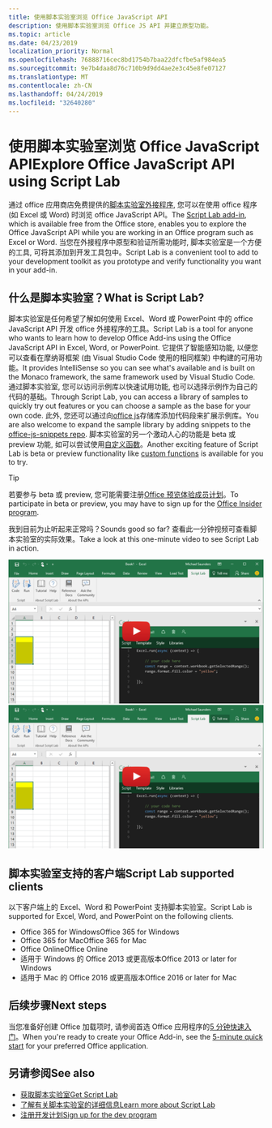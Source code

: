 ```yaml
---
title: 使用脚本实验室浏览 Office JavaScript API
description: 使用脚本实验室浏览 Office JS API 并建立原型功能。
ms.topic: article
ms.date: 04/23/2019
localization_priority: Normal
ms.openlocfilehash: 76888716cec8bd1754b7baa22dfcfbe5af984ea5
ms.sourcegitcommit: 9e7b4daa8d76c710b9d9dd4ae2e3c45e8fe07127
ms.translationtype: MT
ms.contentlocale: zh-CN
ms.lasthandoff: 04/24/2019
ms.locfileid: "32640280"
---
```

# <a name="explore-office-javascript-api-using-script-lab"></a><span data-ttu-id="6f4ad-103">使用脚本实验室浏览 Office JavaScript API</span><span class="sxs-lookup"><span data-stu-id="6f4ad-103">Explore Office JavaScript API using Script Lab</span></span>

<span data-ttu-id="6f4ad-104">通过 office 应用商店免费提供的[脚本实验室外接程序](https://store.office.com/app.aspx?assetid=WA104380862), 您可以在使用 office 程序 (如 Excel 或 Word) 时浏览 office JavaScript API。</span><span class="sxs-lookup"><span data-stu-id="6f4ad-104">The [Script Lab add-in](https://store.office.com/app.aspx?assetid=WA104380862), which is available free from the Office store, enables you to explore the Office JavaScript API while you are working in an Office program such as Excel or Word.</span></span> <span data-ttu-id="6f4ad-105">当您在外接程序中原型和验证所需功能时, 脚本实验室是一个方便的工具, 可将其添加到开发工具包中。</span><span class="sxs-lookup"><span data-stu-id="6f4ad-105">Script Lab is a convenient tool to add to your development toolkit as you prototype and verify functionality you want in your add-in.</span></span>

## <a name="what-is-script-lab"></a><span data-ttu-id="6f4ad-106">什么是脚本实验室？</span><span class="sxs-lookup"><span data-stu-id="6f4ad-106">What is Script Lab?</span></span>

<span data-ttu-id="6f4ad-107">脚本实验室是任何希望了解如何使用 Excel、Word 或 PowerPoint 中的 office JavaScript API 开发 office 外接程序的工具。</span><span class="sxs-lookup"><span data-stu-id="6f4ad-107">Script Lab is a tool for anyone who wants to learn how to develop Office Add-ins using the Office JavaScript API in Excel, Word, or PowerPoint.</span></span> <span data-ttu-id="6f4ad-108">它提供了智能感知功能, 以便您可以查看在摩纳哥框架 (由 Visual Studio Code 使用的相同框架) 中构建的可用功能。</span><span class="sxs-lookup"><span data-stu-id="6f4ad-108">It provides IntelliSense so you can see what's available and is built on the Monaco framework, the same framework used by Visual Studio Code.</span></span> <span data-ttu-id="6f4ad-109">通过脚本实验室, 您可以访问示例库以快速试用功能, 也可以选择示例作为自己的代码的基础。</span><span class="sxs-lookup"><span data-stu-id="6f4ad-109">Through Script Lab, you can access a library of samples to quickly try out features or you can choose a sample as the base for your own code.</span></span> <span data-ttu-id="6f4ad-110">此外, 您还可以通过向[office js](https://github.com/OfficeDev/office-js-snippets#office-js-snippets)存储库添加代码段来扩展示例库。</span><span class="sxs-lookup"><span data-stu-id="6f4ad-110">You are also welcome to expand the sample library by adding snippets to the [office-js-snippets repo](https://github.com/OfficeDev/office-js-snippets#office-js-snippets).</span></span> <span data-ttu-id="6f4ad-111">脚本实验室的另一个激动人心的功能是 beta 或 preview 功能, 如可以尝试使用[自定义函数](/office/dev/add-ins/excel/custom-functions-overview)。</span><span class="sxs-lookup"><span data-stu-id="6f4ad-111">Another exciting feature of Script Lab is beta or preview functionality like [custom functions](/office/dev/add-ins/excel/custom-functions-overview) is available for you to try.</span></span>

> [!TIP]
> <span data-ttu-id="6f4ad-112">若要参与 beta 或 preview, 您可能需要注册[Office 预览体验成员计划](https://products.office.com/office-insider)。</span><span class="sxs-lookup"><span data-stu-id="6f4ad-112">To participate in beta or preview, you may have to sign up for the [Office Insider program](https://products.office.com/office-insider).</span></span>

<span data-ttu-id="6f4ad-113">我到目前为止听起来正常吗？</span><span class="sxs-lookup"><span data-stu-id="6f4ad-113">Sounds good so far?</span></span> <span data-ttu-id="6f4ad-114">查看此一分钟视频可查看脚本实验室的实际效果。</span><span class="sxs-lookup"><span data-stu-id="6f4ad-114">Take a look at this one-minute video to see Script Lab in action.</span></span>

<span data-ttu-id="6f4ad-115">[![显示在 Excel、Word 和 PowerPoint Online 中运行的脚本实验室的预览视频。](../images/screenshot-wide-youtube.png '脚本实验室预览视频')](https://aka.ms/scriptlabvideo)</span><span class="sxs-lookup"><span data-stu-id="6f4ad-115">[![Preview video showing Script Lab running in Excel, Word, and PowerPoint Online.](../images/screenshot-wide-youtube.png 'Script Lab preview video')](https://aka.ms/scriptlabvideo)</span></span>

## <a name="script-lab-supported-clients"></a><span data-ttu-id="6f4ad-116">脚本实验室支持的客户端</span><span class="sxs-lookup"><span data-stu-id="6f4ad-116">Script Lab supported clients</span></span>

<span data-ttu-id="6f4ad-117">以下客户端上的 Excel、Word 和 PowerPoint 支持脚本实验室。</span><span class="sxs-lookup"><span data-stu-id="6f4ad-117">Script Lab is supported for Excel, Word, and PowerPoint on the following clients.</span></span>

- <span data-ttu-id="6f4ad-118">Office 365 for Windows</span><span class="sxs-lookup"><span data-stu-id="6f4ad-118">Office 365 for Windows</span></span>
- <span data-ttu-id="6f4ad-119">Office 365 for Mac</span><span class="sxs-lookup"><span data-stu-id="6f4ad-119">Office 365 for Mac</span></span>
- <span data-ttu-id="6f4ad-120">Office Online</span><span class="sxs-lookup"><span data-stu-id="6f4ad-120">Office Online</span></span>
- <span data-ttu-id="6f4ad-121">适用于 Windows 的 Office 2013 或更高版本</span><span class="sxs-lookup"><span data-stu-id="6f4ad-121">Office 2013 or later for Windows</span></span>
- <span data-ttu-id="6f4ad-122">适用于 Mac 的 Office 2016 或更高版本</span><span class="sxs-lookup"><span data-stu-id="6f4ad-122">Office 2016 or later for Mac</span></span>

## <a name="next-steps"></a><span data-ttu-id="6f4ad-123">后续步骤</span><span class="sxs-lookup"><span data-stu-id="6f4ad-123">Next steps</span></span>

<span data-ttu-id="6f4ad-124">当您准备好创建 Office 加载项时, 请参阅首选 Office 应用程序的[5 分钟快速入门](/office/dev/add-ins/#5-minute-quick-starts)。</span><span class="sxs-lookup"><span data-stu-id="6f4ad-124">When you're ready to create your Office Add-in, see the [5-minute quick start](/office/dev/add-ins/#5-minute-quick-starts) for your preferred Office application.</span></span>

## <a name="see-also"></a><span data-ttu-id="6f4ad-125">另请参阅</span><span class="sxs-lookup"><span data-stu-id="6f4ad-125">See also</span></span>

- [<span data-ttu-id="6f4ad-126">获取脚本实验室</span><span class="sxs-lookup"><span data-stu-id="6f4ad-126">Get Script Lab</span></span>](https://store.office.com/app.aspx?assetid=WA104380862)
- [<span data-ttu-id="6f4ad-127">了解有关脚本实验室的详细信息</span><span class="sxs-lookup"><span data-stu-id="6f4ad-127">Learn more about Script Lab</span></span>](https://github.com/OfficeDev/script-lab#script-lab-a-microsoft-garage-project)
- [<span data-ttu-id="6f4ad-128">注册开发计划</span><span class="sxs-lookup"><span data-stu-id="6f4ad-128">Sign up for the dev program</span></span>](https://developer.microsoft.com/office/dev-program)
